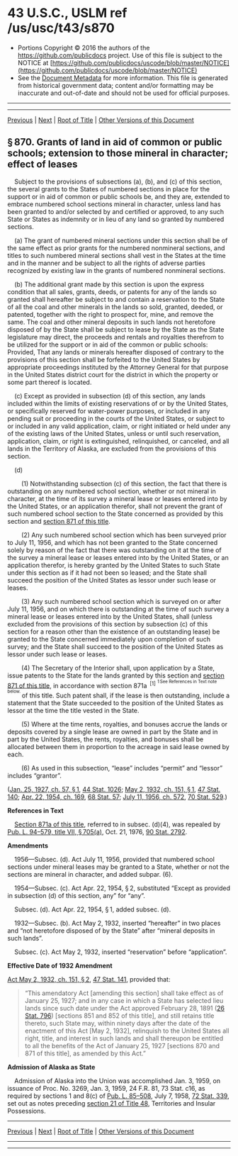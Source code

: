 ---
---

# 43 U.S.C., USLM ref /us/usc/t43/s870

* Portions Copyright © 2016 the authors of the https://github.com/publicdocs project.
  Use of this file is subject to the NOTICE at [https://github.com/publicdocs/uscode/blob/master/NOTICE](https://github.com/publicdocs/uscode/blob/master/NOTICE)
* See the [Document Metadata](././../../../..//README.md) for more information.
  This file is generated from historical government data; content and/or formatting may be inaccurate and out-of-date and should not be used for official purposes.

----------
----------

[Previous](./../../../..//us/usc/t43/ch20/m__us_usc_t43_s869a.md) | [Next](./../../../..//us/usc/t43/ch20/m__us_usc_t43_s871.md) | [Root of Title](./../../../../) | [Other Versions of this Document](https://publicdocs.github.io/go/links?ns=uslm&ref=%2Fus%2Fusc%2Ft43%2Fs870)

## § 870. Grants of land in aid of common or public schools; extension to those mineral in character; effect of leases

    Subject to the provisions of subsections (a), (b), and (c) of this section, the several grants to the States of numbered sections in place for the support or in aid of common or public schools be, and they are, extended to embrace numbered school sections mineral in character, unless land has been granted to and/or selected by and certified or approved, to any such State or States as indemnity or in lieu of any land so granted by numbered sections.

    (a) The grant of numbered mineral sections under this section shall be of the same effect as prior grants for the numbered nonmineral sections, and titles to such numbered mineral sections shall vest in the States at the time and in the manner and be subject to all the rights of adverse parties recognized by existing law in the grants of numbered nonmineral sections.

    (b) The additional grant made by this section is upon the express condition that all sales, grants, deeds, or patents for any of the lands so granted shall hereafter be subject to and contain a reservation to the State of all the coal and other minerals in the lands so sold, granted, deeded, or patented, together with the right to prospect for, mine, and remove the same. The coal and other mineral deposits in such lands not heretofore disposed of by the State shall be subject to lease by the State as the State legislature may direct, the proceeds and rentals and royalties therefrom to be utilized for the support or in aid of the common or public schools: Provided, That any lands or minerals hereafter disposed of contrary to the provisions of this section shall be forfeited to the United States by appropriate proceedings instituted by the Attorney General for that purpose in the United States district court for the district in which the property or some part thereof is located.

    (c) Except as provided in subsection (d) of this section, any lands included within the limits of existing reservations of or by the United States, or specifically reserved for water-power purposes, or included in any pending suit or proceeding in the courts of the United States, or subject to or included in any valid application, claim, or right initiated or held under any of the existing laws of the United States, unless or until such reservation, application, claim, or right is extinguished, relinquished, or canceled, and all lands in the Territory of Alaska, are excluded from the provisions of this section.

    (d)

        (1) Notwithstanding subsection (c) of this section, the fact that there is outstanding on any numbered school section, whether or not mineral in character, at the time of its survey a mineral lease or leases entered into by the United States, or an application therefor, shall not prevent the grant of such numbered school section to the State concerned as provided by this section and [section 871 of this title][/us/usc/t43/s871].

        (2) Any such numbered school section which has been surveyed prior to July 11, 1956, and which has not been granted to the State concerned solely by reason of the fact that there was outstanding on it at the time of the survey a mineral lease or leases entered into by the United States, or an application therefor, is hereby granted by the United States to such State under this section as if it had not been so leased; and the State shall succeed the position of the United States as lessor under such lease or leases.

        (3) Any such numbered school section which is surveyed on or after July 11, 1956, and on which there is outstanding at the time of such survey a mineral lease or leases entered into by the United States, shall (unless excluded from the provisions of this section by subsection (c) of this section for a reason other than the existence of an outstanding lease) be granted to the State concerned immediately upon completion of such survey; and the State shall succeed to the position of the United States as lessor under such lease or leases.

        (4) The Secretary of the Interior shall, upon application by a State, issue patents to the State for the lands granted by this section and [section 871 of this title][/us/usc/t43/s871], in accordance with section 871a  <sup>\[1\]</sup>  <sup><sup> 1 See References in Text note below. </sup></sup>  of this title. Such patent shall, if the lease is then outstanding, include a statement that the State succeeded to the position of the United States as lessor at the time the title vested in the State.

        (5) Where at the time rents, royalties, and bonuses accrue the lands or deposits covered by a single lease are owned in part by the State and in part by the United States, the rents, royalties, and bonuses shall be allocated between them in proportion to the acreage in said lease owned by each.

        (6) As used in this subsection, “lease” includes “permit” and “lessor” includes “grantor”.

([Jan. 25, 1927, ch. 57, § 1][/us/act/1927-01-25/ch57/s1], [44 Stat. 1026][/us/stat/44/1026]; [May 2, 1932, ch. 151, § 1][/us/act/1932-05-02/ch151/s1], [47 Stat. 140][/us/stat/47/140]; [Apr. 22, 1954, ch. 169][/us/act/1954-04-22/ch169], [68 Stat. 57][/us/stat/68/57]; [July 11, 1956, ch. 572][/us/act/1956-07-11/ch572], [70 Stat. 529][/us/stat/70/529].)

 __References in Text__ 

    [Section 871a of this title][/us/usc/t43/s871a], referred to in subsec. (d)(4), was repealed by [Pub. L. 94–579, title VII, § 705(a)][/us/pl/94/579/s705/a], Oct. 21, 1976, [90 Stat. 2792][/us/stat/90/2792].

 __Amendments__ 

    1956—Subsec. (d). Act July 11, 1956, provided that numbered school sections under mineral leases may be granted to a State, whether or not the sections are mineral in character, and added subpar. (6).

    1954—Subsec. (c). Act Apr. 22, 1954, § 2, substituted “Except as provided in subsection (d) of this section, any” for “any”.

    Subsec. (d). Act Apr. 22, 1954, § 1, added subsec. (d).

    1932—Subsec. (b). Act May 2, 1932, inserted “hereafter” in two places and “not heretofore disposed of by the State” after “mineral deposits in such lands”.

    Subsec. (c). Act May 2, 1932, inserted “reservation” before “application”.

 __Effective Date of 1932 Amendment__ 

[Act May 2, 1932, ch. 151, § 2][/us/act/1932-05-02/ch151/s2], [47 Stat. 141][/us/stat/47/141], provided that: 

> “This amendatory Act \[amending this section\] shall take effect as of January 25, 1927; and in any case in which a State has selected lieu lands since such date under the Act approved February 28, 1891 ([26 Stat. 796][/us/stat/26/796]) \[sections 851 and 852 of this title\], and still retains title thereto, such State may, within ninety days after the date of the enactment of this Act \[May 2, 1932\], relinquish to the United States all right, title, and interest in such lands and shall thereupon be entitled to all the benefits of the Act of January 25, 1927 \[sections 870 and 871 of this title\], as amended by this Act.”

 __Admission of Alaska as State__ 

    Admission of Alaska into the Union was accomplished Jan. 3, 1959, on issuance of Proc. No. 3269, Jan. 3, 1959, 24 F.R. 81, 73 Stat. c16, as required by sections 1 and 8(c) of [Pub. L. 85–508][/us/pl/85/508], July 7, 1958, [72 Stat. 339][/us/stat/72/339], set out as notes preceding [section 21 of Title 48][/us/usc/t48/s21], Territories and Insular Possessions.

----------

[Previous](./../../../..//us/usc/t43/ch20/m__us_usc_t43_s869a.md) | [Next](./../../../..//us/usc/t43/ch20/m__us_usc_t43_s871.md) | [Root of Title](./../../../../) | [Other Versions of this Document](https://publicdocs.github.io/go/links?ns=uslm&ref=%2Fus%2Fusc%2Ft43%2Fs870)

----------
----------

[/us/usc/t43/s871]: https://publicdocs.github.io/go/links?ns=uslm&ref=%2Fus%2Fusc%2Ft43%2Fs871
[/us/usc/t43/s871]: https://publicdocs.github.io/go/links?ns=uslm&ref=%2Fus%2Fusc%2Ft43%2Fs871
[/us/act/1927-01-25/ch57/s1]: https://publicdocs.github.io/go/links?ns=uslm&ref=%2Fus%2Fact%2F1927-01-25%2Fch57%2Fs1
[/us/stat/44/1026]: https://publicdocs.github.io/go/links?ns=uslm&ref=%2Fus%2Fstat%2F44%2F1026
[/us/act/1932-05-02/ch151/s1]: https://publicdocs.github.io/go/links?ns=uslm&ref=%2Fus%2Fact%2F1932-05-02%2Fch151%2Fs1
[/us/stat/47/140]: https://publicdocs.github.io/go/links?ns=uslm&ref=%2Fus%2Fstat%2F47%2F140
[/us/act/1954-04-22/ch169]: https://publicdocs.github.io/go/links?ns=uslm&ref=%2Fus%2Fact%2F1954-04-22%2Fch169
[/us/stat/68/57]: https://publicdocs.github.io/go/links?ns=uslm&ref=%2Fus%2Fstat%2F68%2F57
[/us/act/1956-07-11/ch572]: https://publicdocs.github.io/go/links?ns=uslm&ref=%2Fus%2Fact%2F1956-07-11%2Fch572
[/us/stat/70/529]: https://publicdocs.github.io/go/links?ns=uslm&ref=%2Fus%2Fstat%2F70%2F529
[/us/usc/t43/s871a]: https://publicdocs.github.io/go/links?ns=uslm&ref=%2Fus%2Fusc%2Ft43%2Fs871a
[/us/pl/94/579/s705/a]: https://publicdocs.github.io/go/links?ns=uslm&ref=%2Fus%2Fpl%2F94%2F579%2Fs705%2Fa
[/us/stat/90/2792]: https://publicdocs.github.io/go/links?ns=uslm&ref=%2Fus%2Fstat%2F90%2F2792
[/us/act/1932-05-02/ch151/s2]: https://publicdocs.github.io/go/links?ns=uslm&ref=%2Fus%2Fact%2F1932-05-02%2Fch151%2Fs2
[/us/stat/47/141]: https://publicdocs.github.io/go/links?ns=uslm&ref=%2Fus%2Fstat%2F47%2F141
[/us/stat/26/796]: https://publicdocs.github.io/go/links?ns=uslm&ref=%2Fus%2Fstat%2F26%2F796
[/us/pl/85/508]: https://publicdocs.github.io/go/links?ns=uslm&ref=%2Fus%2Fpl%2F85%2F508
[/us/stat/72/339]: https://publicdocs.github.io/go/links?ns=uslm&ref=%2Fus%2Fstat%2F72%2F339
[/us/usc/t48/s21]: https://publicdocs.github.io/go/links?ns=uslm&ref=%2Fus%2Fusc%2Ft48%2Fs21


